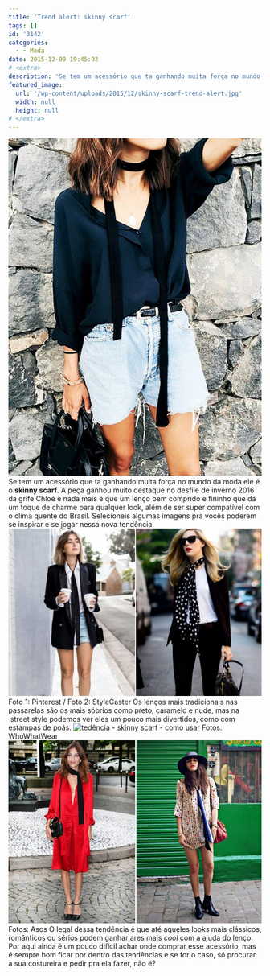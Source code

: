 ```yaml
---
title: 'Trend alert: skinny scarf'
tags: []
id: '3142'
categories:
  - - Moda
date: 2015-12-09 19:45:02
# <extra>
description: 'Se tem um acessório que ta ganhando muita força no mundo da moda ele é o skinny scarf. A peça ganhou muito destaque no desfile de inverno 2016 da grife Chloé e nada mais é que um lenço bem comprido e fininho que dá um toque de charme para qualquer look, além de ser super compatível com o clima quente do Brasil. Selecioneis algumas imagens pra vocês poderem se inspirar e se jogar nessa nova tendência. Os lenços mais tradicionais nas passarelas são os mais sóbrios como preto, caramelo e nude, mas na  street style podemos ver eles um pouco mais divertidos, como com estampas de poás. O legal dessa tendência é que até aqueles looks mais clássicos, românticos ou sérios podem ganhar ares mais cool com a ajuda do lenço. Por aqui ainda é um pouco difícil achar onde &hellip;'
featured_image: 
  url: '/wp-content/uploads/2015/12/skinny-scarf-trend-alert.jpg'
  width: null
  height: null
# </extra>
---
```


[![tendência - skinny scarf](/wp-content/uploads/2015/12/skinny-scarf-trend-alert.jpg)](/wp-content/uploads/2015/12/skinny-scarf-trend-alert.jpg) Se tem um acessório que ta ganhando muita força no mundo da moda ele é o **skinny scarf.** A peça ganhou muito destaque no desfile de inverno 2016 da grife Chloé e nada mais é que um lenço bem comprido e fininho que dá um toque de charme para qualquer look, além de ser super compatível com o clima quente do Brasil. Selecioneis algumas imagens pra vocês poderem se inspirar e se jogar nessa nova tendência. [![skinny scarf - como usar](/wp-content/uploads/2015/12/trend-alert-skinny-scarf-1024x677.jpg)](/wp-content/uploads/2015/12/trend-alert-skinny-scarf.jpg) Foto 1: Pinterest / Foto 2: StyleCaster Os lenços mais tradicionais nas passarelas são os mais sóbrios como preto, caramelo e nude, mas na  street style podemos ver eles um pouco mais divertidos, como com estampas de poás. [![tedência - skinny scarf - como usar](/wp-content/uploads/2015/12/tedência-skinny-scarf.jpg)](/wp-content/uploads/2015/12/tedência-skinny-scarf.jpg) Fotos: WhoWhatWear [![como usar a tendência - skinny scarf](/wp-content/uploads/2015/12/como-usar-trend-alert-skinny-scarf.jpg)](/wp-content/uploads/2015/12/como-usar-trend-alert-skinny-scarf.jpg) Fotos: Asos O legal dessa tendência é que até aqueles looks mais clássicos, românticos ou sérios podem ganhar ares mais _cool_ com a ajuda do lenço. Por aqui ainda é um pouco difícil achar onde comprar esse acessório, mas é sempre bom ficar por dentro das tendências e se for o caso, só procurar a sua costureira e pedir pra ela fazer, não é?
